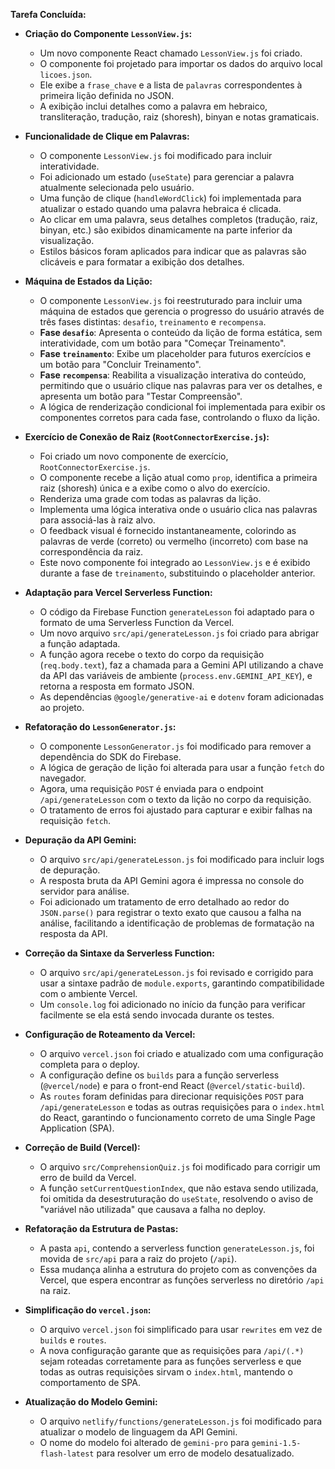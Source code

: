**Tarefa Concluída:**

- **Criação do Componente `LessonView.js`:**
  - Um novo componente React chamado `LessonView.js` foi criado.
  - O componente foi projetado para importar os dados do arquivo local `licoes.json`.
  - Ele exibe a `frase_chave` e a lista de `palavras` correspondentes à primeira lição definida no JSON.
  - A exibição inclui detalhes como a palavra em hebraico, transliteração, tradução, raiz (shoresh), binyan e notas gramaticais.

- **Funcionalidade de Clique em Palavras:**
  - O componente `LessonView.js` foi modificado para incluir interatividade.
  - Foi adicionado um estado (`useState`) para gerenciar a palavra atualmente selecionada pelo usuário.
  - Uma função de clique (`handleWordClick`) foi implementada para atualizar o estado quando uma palavra hebraica é clicada.
  - Ao clicar em uma palavra, seus detalhes completos (tradução, raiz, binyan, etc.) são exibidos dinamicamente na parte inferior da visualização.
  - Estilos básicos foram aplicados para indicar que as palavras são clicáveis e para formatar a exibição dos detalhes.

- **Máquina de Estados da Lição:**
  - O componente `LessonView.js` foi reestruturado para incluir uma máquina de estados que gerencia o progresso do usuário através de três fases distintas: `desafio`, `treinamento` e `recompensa`.
  - **Fase `desafio`**: Apresenta o conteúdo da lição de forma estática, sem interatividade, com um botão para "Começar Treinamento".
  - **Fase `treinamento`**: Exibe um placeholder para futuros exercícios e um botão para "Concluir Treinamento".
  - **Fase `recompensa`**: Reabilita a visualização interativa do conteúdo, permitindo que o usuário clique nas palavras para ver os detalhes, e apresenta um botão para "Testar Compreensão".
  - A lógica de renderização condicional foi implementada para exibir os componentes corretos para cada fase, controlando o fluxo da lição.

- **Exercício de Conexão de Raiz (`RootConnectorExercise.js`):**
  - Foi criado um novo componente de exercício, `RootConnectorExercise.js`.
  - O componente recebe a lição atual como `prop`, identifica a primeira raiz (shoresh) única e a exibe como o alvo do exercício.
  - Renderiza uma grade com todas as palavras da lição.
  - Implementa uma lógica interativa onde o usuário clica nas palavras para associá-las à raiz alvo.
  - O feedback visual é fornecido instantaneamente, colorindo as palavras de verde (correto) ou vermelho (incorreto) com base na correspondência da raiz.
  - Este novo componente foi integrado ao `LessonView.js` e é exibido durante a fase de `treinamento`, substituindo o placeholder anterior.

- **Adaptação para Vercel Serverless Function:**
  - O código da Firebase Function `generateLesson` foi adaptado para o formato de uma Serverless Function da Vercel.
  - Um novo arquivo `src/api/generateLesson.js` foi criado para abrigar a função adaptada.
  - A função agora recebe o texto do corpo da requisição (`req.body.text`), faz a chamada para a Gemini API utilizando a chave da API das variáveis de ambiente (`process.env.GEMINI_API_KEY`), e retorna a resposta em formato JSON.
  - As dependências `@google/generative-ai` e `dotenv` foram adicionadas ao projeto.

- **Refatoração do `LessonGenerator.js`:**
  - O componente `LessonGenerator.js` foi modificado para remover a dependência do SDK do Firebase.
  - A lógica de geração de lição foi alterada para usar a função `fetch` do navegador.
  - Agora, uma requisição `POST` é enviada para o endpoint `/api/generateLesson` com o texto da lição no corpo da requisição.
  - O tratamento de erros foi ajustado para capturar e exibir falhas na requisição `fetch`.

- **Depuração da API Gemini:**
  - O arquivo `src/api/generateLesson.js` foi modificado para incluir logs de depuração.
  - A resposta bruta da API Gemini agora é impressa no console do servidor para análise.
  - Foi adicionado um tratamento de erro detalhado ao redor do `JSON.parse()` para registrar o texto exato que causou a falha na análise, facilitando a identificação de problemas de formatação na resposta da API.

- **Correção da Sintaxe da Serverless Function:**
  - O arquivo `src/api/generateLesson.js` foi revisado e corrigido para usar a sintaxe padrão de `module.exports`, garantindo compatibilidade com o ambiente Vercel.
  - Um `console.log` foi adicionado no início da função para verificar facilmente se ela está sendo invocada durante os testes.

- **Configuração de Roteamento da Vercel:**
  - O arquivo `vercel.json` foi criado e atualizado com uma configuração completa para o deploy.
  - A configuração define os `builds` para a função serverless (`@vercel/node`) e para o front-end React (`@vercel/static-build`).
  - As `routes` foram definidas para direcionar requisições `POST` para `/api/generateLesson` e todas as outras requisições para o `index.html` do React, garantindo o funcionamento correto de uma Single Page Application (SPA).

- **Correção de Build (Vercel):**
  - O arquivo `src/ComprehensionQuiz.js` foi modificado para corrigir um erro de build da Vercel.
  - A função `setCurrentQuestionIndex`, que não estava sendo utilizada, foi omitida da desestruturação do `useState`, resolvendo o aviso de "variável não utilizada" que causava a falha no deploy.

- **Refatoração da Estrutura de Pastas:**
  - A pasta `api`, contendo a serverless function `generateLesson.js`, foi movida de `src/api` para a raiz do projeto (`/api`).
  - Essa mudança alinha a estrutura do projeto com as convenções da Vercel, que espera encontrar as funções serverless no diretório `/api` na raiz.

- **Simplificação do `vercel.json`:**
  - O arquivo `vercel.json` foi simplificado para usar `rewrites` em vez de `builds` e `routes`.
  - A nova configuração garante que as requisições para `/api/(.*)` sejam roteadas corretamente para as funções serverless e que todas as outras requisições sirvam o `index.html`, mantendo o comportamento de SPA.

- **Atualização do Modelo Gemini:**
  - O arquivo `netlify/functions/generateLesson.js` foi modificado para atualizar o modelo de linguagem da API Gemini.
  - O nome do modelo foi alterado de `gemini-pro` para `gemini-1.5-flash-latest` para resolver um erro de modelo desatualizado.
